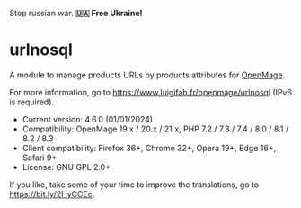 Stop russian war. **🇺🇦 Free Ukraine!**

# urlnosql

A module to manage products URLs by products attributes for [OpenMage](https://github.com/OpenMage/magento-lts).

For more information, go to https://www.luigifab.fr/openmage/urlnosql (IPv6 is required).

- Current version: 4.6.0 (01/01/2024)
- Compatibility: OpenMage 19.x / 20.x / 21.x, PHP 7.2 / 7.3 / 7.4 / 8.0 / 8.1 / 8.2 / 8.3
- Client compatibility: Firefox 36+, Chrome 32+, Opera 19+, Edge 16+, Safari 9+
- License: GNU GPL 2.0+

If you like, take some of your time to improve the translations, go to https://bit.ly/2HyCCEc.
